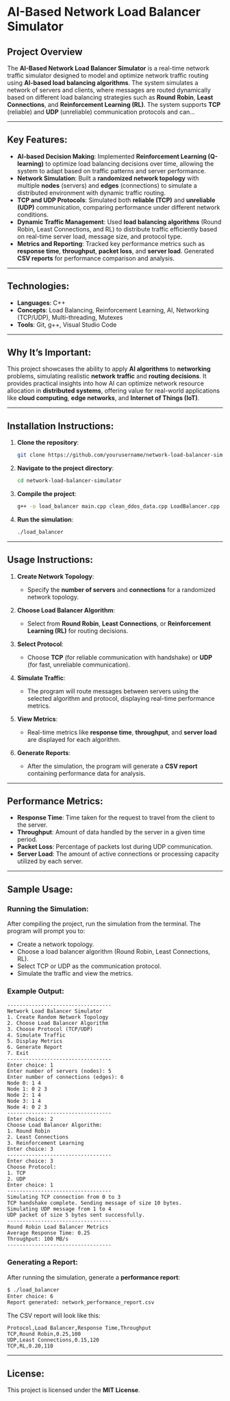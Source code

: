 
# AI-Based Network Load Balancer Simulator

## Project Overview
The **AI-Based Network Load Balancer Simulator** is a real-time network traffic simulator designed to model and optimize network traffic routing using **AI-based load balancing algorithms**. The system simulates a network of servers and clients, where messages are routed dynamically based on different load balancing strategies such as **Round Robin**, **Least Connections**, and **Reinforcement Learning (RL)**. The system supports **TCP** (reliable) and **UDP** (unreliable) communication protocols and can...

---

## Key Features:
- **AI-based Decision Making**: Implemented **Reinforcement Learning (Q-learning)** to optimize load balancing decisions over time, allowing the system to adapt based on traffic patterns and server performance.
- **Network Simulation**: Built a **randomized network topology** with multiple **nodes** (servers) and **edges** (connections) to simulate a distributed environment with dynamic traffic routing.
- **TCP and UDP Protocols**: Simulated both **reliable (TCP)** and **unreliable (UDP)** communication, comparing performance under different network conditions.
- **Dynamic Traffic Management**: Used **load balancing algorithms** (Round Robin, Least Connections, and RL) to distribute traffic efficiently based on real-time server load, message size, and protocol type.
- **Metrics and Reporting**: Tracked key performance metrics such as **response time**, **throughput**, **packet loss**, and **server load**. Generated **CSV reports** for performance comparison and analysis.

---

## Technologies:
- **Languages**: C++
- **Concepts**: Load Balancing, Reinforcement Learning, AI, Networking (TCP/UDP), Multi-threading, Mutexes
- **Tools**: Git, g++, Visual Studio Code

---

## Why It’s Important:
This project showcases the ability to apply **AI algorithms** to **networking** problems, simulating realistic **network traffic** and **routing decisions**. It provides practical insights into how AI can optimize network resource allocation in **distributed systems**, offering value for real-world applications like **cloud computing**, **edge networks**, and **Internet of Things (IoT)**.

---

## Installation Instructions:
1. **Clone the repository**:
   ```bash
   git clone https://github.com/yourusername/network-load-balancer-simulator.git
   ```

2. **Navigate to the project directory**:
   ```bash
   cd network-load-balancer-simulator
   ```

3. **Compile the project**:
   ```bash
   g++ -o load_balancer main.cpp clean_ddos_data.cpp LoadBalancer.cpp RoundRobinLoadBalancer.cpp RLLoadBalancer.cpp LeastConnectionsLoadBalancer.cpp PerformanceMetrics.cpp TrafficLogProcessor.cpp
   ```

4. **Run the simulation**:
   ```bash
   ./load_balancer
   ```

---

## Usage Instructions:
1. **Create Network Topology**:
   - Specify the **number of servers** and **connections** for a randomized network topology.

2. **Choose Load Balancer Algorithm**:
   - Select from **Round Robin**, **Least Connections**, or **Reinforcement Learning (RL)** for routing decisions.

3. **Select Protocol**:
   - Choose **TCP** (for reliable communication with handshake) or **UDP** (for fast, unreliable communication).

4. **Simulate Traffic**:
   - The program will route messages between servers using the selected algorithm and protocol, displaying real-time performance metrics.

5. **View Metrics**:
   - Real-time metrics like **response time**, **throughput**, and **server load** are displayed for each algorithm.

6. **Generate Reports**:
   - After the simulation, the program will generate a **CSV report** containing performance data for analysis.

---

## Performance Metrics:
- **Response Time**: Time taken for the request to travel from the client to the server.
- **Throughput**: Amount of data handled by the server in a given time period.
- **Packet Loss**: Percentage of packets lost during UDP communication.
- **Server Load**: The amount of active connections or processing capacity utilized by each server.

---

## Sample Usage:

### Running the Simulation:
After compiling the project, run the simulation from the terminal. The program will prompt you to:
- Create a network topology.
- Choose a load balancer algorithm (Round Robin, Least Connections, RL).
- Select TCP or UDP as the communication protocol.
- Simulate the traffic and view the metrics.

### Example Output:
```plaintext
----------------------------------
Network Load Balancer Simulator
1. Create Random Network Topology
2. Choose Load Balancer Algorithm
3. Choose Protocol (TCP/UDP)
4. Simulate Traffic
5. Display Metrics
6. Generate Report
7. Exit
----------------------------------
Enter choice: 1
Enter number of servers (nodes): 5
Enter number of connections (edges): 6
Node 0: 1 4 
Node 1: 0 2 3
Node 2: 1 4
Node 3: 1 4
Node 4: 0 2 3
----------------------------------
Enter choice: 2
Choose Load Balancer Algorithm:
1. Round Robin
2. Least Connections
3. Reinforcement Learning
Enter choice: 3
----------------------------------
Enter choice: 3
Choose Protocol:
1. TCP
2. UDP
Enter choice: 1
----------------------------------
Simulating TCP connection from 0 to 3
TCP handshake complete. Sending message of size 10 bytes.
Simulating UDP message from 1 to 4
UDP packet of size 5 bytes sent successfully.
----------------------------------
Round Robin Load Balancer Metrics
Average Response Time: 0.25
Throughput: 100 MB/s
----------------------------------
```

### Generating a Report:
After running the simulation, generate a **performance report**:
```bash
$ ./load_balancer
Enter choice: 6
Report generated: network_performance_report.csv
```

The CSV report will look like this:
```csv
Protocol,Load Balancer,Response Time,Throughput
TCP,Round Robin,0.25,100
UDP,Least Connections,0.15,120
TCP,RL,0.20,110
```

---

## License:
This project is licensed under the **MIT License**.

